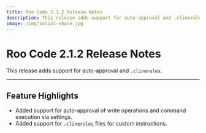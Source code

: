 ```yaml
---
title: Roo Code 2.1.2 Release Notes
description: This release adds support for auto-approval and .clinerules.
image: /img/social-share.jpg
---
```


# Roo Code 2.1.2 Release Notes

This release adds support for auto-approval and `.clinerules`.

---

## Feature Highlights

*   Added support for auto-approval of write operations and command execution via settings.
*   Added support for `.clinerules` files for custom instructions.